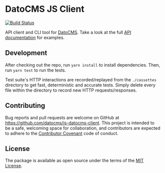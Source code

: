 # DatoCMS JS Client

[![Build Status](https://travis-ci.org/datocms/js-datocms-client.svg?branch=master)](https://travis-ci.org/datocms/js-datocms-client)

API client and CLI tool for [DatoCMS](https://www.datocms.com). Take a look at the full [API documentation](https://www.datocms.com/docs/content-management-api) for examples.

## Development

After checking out the repo, run `yarn install` to install dependencies. Then, run `yarn test` to run the tests.

Test suite's HTTP interactions are recorded/replayed from the `./cassettes` directory to get fast, deterministic and accurate tests. Simply delete every file within the directory to record new HTTP requests/responses.

## Contributing

Bug reports and pull requests are welcome on GitHub at https://github.com/datocms/js-datocms-client. This project is intended to be a safe, welcoming space for collaboration, and contributors are expected to adhere to the [Contributor Covenant](http://contributor-covenant.org) code of conduct.

## License

The package is available as open source under the terms of the [MIT License](http://opensource.org/licenses/MIT).
